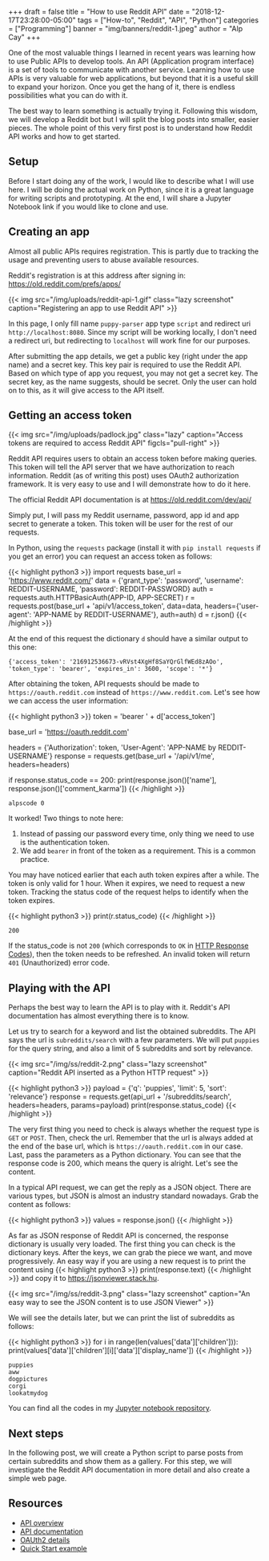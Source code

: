 +++
draft = false
title = "How to use Reddit API"
date = "2018-12-17T23:28:00-05:00"
tags = ["How-to", "Reddit", "API", "Python"]
categories = ["Programming"]
banner = "img/banners/reddit-1.jpeg"
author = "Alp Cay"
+++

One of the most valuable things I learned in recent years was learning how to use Public APIs to develop tools.
An API (Application program interface) is a set of tools to communicate with another service.
Learning how to use APIs is very valuable for web applications, but beyond that it is a useful skill to expand your horizon.
Once you get the hang of it, there is endless possibilities what you can do with it.

The best way to learn something is actually trying it.
Following this wisdom, we will develop a Reddit bot but I will split the blog posts into smaller, easier pieces.
The whole point of this very first post is to understand how Reddit API works and how to get started.

## Setup

Before I start doing any of the work, I would like to describe what I will use here.
I will be doing the actual work on Python, since it is a great language for writing scripts and prototyping.
At the end, I will share a Jupyter Notebook link if you would like to clone and use.

## Creating an app

Almost all public APIs requires registration.
This is partly due to tracking the usage and preventing users to abuse available resources.

Reddit's registration is at this address after signing in: https://old.reddit.com/prefs/apps/

{{< img src="/img/uploads/reddit-api-1.gif" class="lazy screenshot" caption="Registering an app to use Reddit API" >}}

In this page, I only fill name `puppy-parser` app type `script` and redirect uri `http://localhost:8080`.
Since my script will be working locally, I don't need a redirect uri, but redirecting to `localhost` will work fine for our purposes.

After submitting the app details, we get a public key (right under the app name) and a secret key.
This key pair is required to use the Reddit API.
Based on which type of app you request, you may not get a secret key.
The secret key, as the name suggests, should be secret.
Only the user can hold on to this, as it will give access to the API itself.

## Getting an access token

{{< img src="/img/uploads/padlock.jpg" class="lazy" caption="Access tokens are required to access Reddit API" figcls="pull-right" >}}

Reddit API requires users to obtain an access token before making queries.
This token will tell the API server that we have authorization to reach information.
Reddit (as of writing this post) uses OAuth2 authorization framework.
It is very easy to use and I will demonstrate how to do it here.

The official Reddit API documentation is at https://old.reddit.com/dev/api/

Simply put, I will pass my Reddit username, password, app id and app secret to generate a token.
This token will be user for the rest of our requests.

In Python, using the `requests` package (install it with `pip install requests` if you get an error) you can request an access token as follows:

{{< highlight python3 >}}
import requests
base_url = 'https://www.reddit.com/'
data = {'grant_type': 'password', 'username': REDDIT-USERNAME, 'password': REDDIT-PASSWORD}
auth = requests.auth.HTTPBasicAuth(APP-ID, APP-SECRET)
r = requests.post(base_url + 'api/v1/access_token',
                  data=data,
                  headers={'user-agent': 'APP-NAME by REDDIT-USERNAME'},
		  auth=auth)
d = r.json()
{{< /highlight >}}

At the end of this request the dictionary `d` should have a similar output to this one:
```
{'access_token': '216912536673-vRVst4XgHf8SaYQrGlfWEd8zAOo', 'token_type': 'bearer', 'expires_in': 3600, 'scope': '*'}
```

After obtaining the token, API requests should be made to `https://oauth.reddit.com` instead of `https://www.reddit.com`.
Let's see how we can access the user information:

{{< highlight python3 >}}
token = 'bearer ' + d['access_token']

base_url = 'https://oauth.reddit.com'

headers = {'Authorization': token, 'User-Agent': 'APP-NAME by REDDIT-USERNAME'}
response = requests.get(base_url + '/api/v1/me', headers=headers)

if response.status_code == 200:
    print(response.json()['name'], response.json()['comment_karma'])
{{< /highlight >}}

```
alpscode 0
```

It worked! Two things to note here:

  1. Instead of passing our password every time, only thing we need to use is the authentication token.
  2. We add `bearer` in front of the token as a requirement. This is a common practice.

You may have noticed earlier that each auth token expires after a while.
The token is only valid for 1 hour.
When it expires, we need to request a new token.
Tracking the status code of the request helps to identify when the token expires.


{{< highlight python3 >}}
print(r.status_code)
{{< /highlight >}}

```
200
```

If the status_code is not `200` (which corresponds to `OK` in [HTTP Response Codes](https://www.restapitutorial.com/httpstatuscodes.html)), then the token needs to be refreshed.
An invalid token will return `401` (Unauthorized) error code.

## Playing with the API

Perhaps the best way to learn the API is to play with it.
Reddit's API documentation has almost everything there is to know.

Let us try to search for a keyword and list the obtained subreddits.
The API says the url is `subreddits/search` with a few parameters.
We will put `puppies` for the query string, and also a limit of 5 subreddits and sort by relevance.

{{< img src="/img/ss/reddit-2.png" class="lazy screenshot" caption="Reddit API inserted as a Python HTTP request" >}}

{{< highlight python3 >}}
payload = {'q': 'puppies', 'limit': 5, 'sort': 'relevance'}
response = requests.get(api_url + '/subreddits/search', headers=headers, params=payload)
print(response.status_code)
{{< /highlight >}}

The very first thing you need to check is always whether the request type is `GET` or `POST`.
Then, check the url.
Remember that the url is always added at the end of the base url, which is `https://oauth.reddit.com` in our case.
Last, pass the parameters as a Python dictionary.
You can see that the response code is 200, which means the query is alright.
Let's see the content.

In a typical API request, we can get the reply as a JSON object.
There are various types, but JSON is almost an industry standard nowadays.
Grab the content as follows:

{{< highlight python3 >}}
values = response.json()
{{< /highlight >}}

As far as JSON response of Reddit API is concerned, the response dictionary is usually very loaded.
The first thing you can check is the dictionary keys.
After the keys, we can grab the piece we want, and move progressively.
An easy way if you are using a new request is to print the content using
{{< highlight python3 >}}
print(response.text)
{{< /highlight >}}
and copy it to https://jsonviewer.stack.hu.

{{< img src="/img/ss/reddit-3.png" class="lazy screenshot" caption="An easy way to see the JSON content is to use JSON Viewer" >}}

We will see the details later, but we can print the list of subreddits as follows:

{{< highlight python3 >}}
for i in range(len(values['data']['children'])):
    print(values['data']['children'][i]['data']['display_name'])
{{< /highlight >}}

```
puppies
aww
dogpictures
corgi
lookatmydog
```

You can find all the codes in my [Jupyter notebook repository](https://nbviewer.jupyter.org/github/alpscode/notebooks/blob/master/reddit-api/RedditAPI-1.ipynb).

## Next steps

In the following post, we will create a Python script to parse posts from certain subreddits and show them as a gallery.
For this step, we will investigate the Reddit API documentation in more detail and also create a simple web page.

## Resources

  - [API overview](https://github.com/reddit-archive/reddit/wiki/API)
  - [API documentation](https://www.reddit.com/dev/api)
  - [OAUth2 details](https://github.com/reddit-archive/reddit/wiki/OAuth2)
  - [Quick Start example](https://github.com/reddit-archive/reddit/wiki/OAuth2-Quick-Start-Example)
